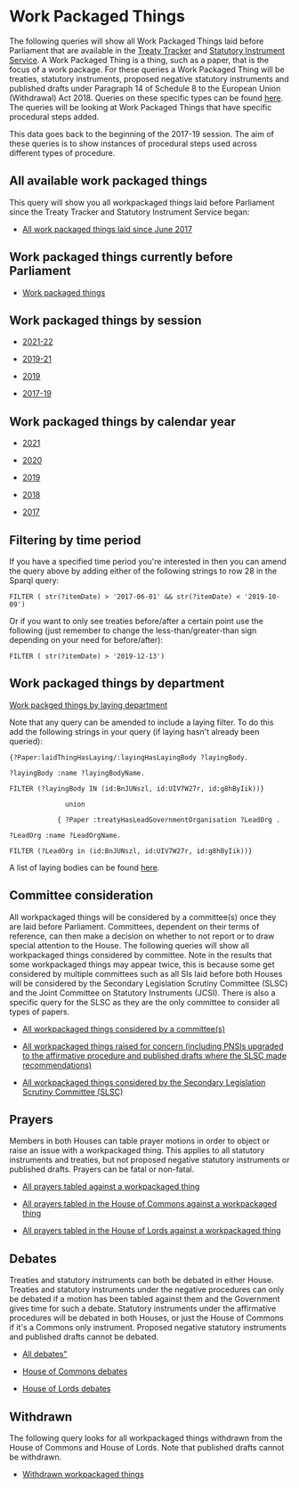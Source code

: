 # Work Packaged Things

The following queries will show all Work Packaged Things laid before Parliament that are available in the [Treaty Tracker](https://treaties.parliament.uk) and [Statutory Instrument Service](https://statutoryinstruments.parliament.uk/). A Work Packaged Thing is a thing, such as a paper, that is the focus of a work package. For these queries a Work Packaged Thing will be treaties, statutory instruments, proposed negative statutory instruments and published drafts under Paragraph 14 of Schedule 8 to the European Union (Withdrawal) Act 2018. Queries on these specific types can be found [here](https://ukparliament.github.io/ontologies/procedure/meta/queries/). The queries will be looking at Work Packaged Things that have specific procedural steps added.

This data goes back to the beginning of the 2017-19 session. The aim of these queries is to show instances of procedural steps used across different types of procedure.


## All available work packaged things

This query will show you all workpackaged things laid before Parliament since the Treaty Tracker and Statutory Instrument Service began:

* <a href="https://api.parliament.uk/s/cbea02e0">All work packaged things laid since June 2017</a>

## Work packaged things currently before Parliament

* [Work packaged things](https://api.parliament.uk/s/61ea2e4e)  

## Work packaged things by session

* <a href="https://api.parliament.uk/s/678addc1">2021-22</a>

* <a href="https://api.parliament.uk/s/0e601291">2019-21</a>

* <a href="https://api.parliament.uk/s/81727187">2019</a>

* <a href="https://api.parliament.uk/s/57fb64d3">2017-19</a>

## Work packaged things by calendar year

* <a href="https://api.parliament.uk/s/19224f0a">2021</a>

* <a href="https://api.parliament.uk/s/c48a5f3c">2020</a>

* <a href="https://api.parliament.uk/s/46569fbf">2019</a>

* <a href="https://api.parliament.uk/s/d5222955">2018</a>

* <a href="https://api.parliament.uk/s/ed8bb1bc">2017</a>

## Filtering by time period

If you have a specified time period you're interested in then you can amend the query above by adding either of the following strings to row 28 in the Sparql query:

    FILTER ( str(?itemDate) > '2017-06-01' && str(?itemDate) < '2019-10-09') 

Or if you want to only see treaties before/after a certain point use the following (just remember to change the less-than/greater-than sign depending on your need for before/after):

    FILTER ( str(?itemDate) > '2019-12-13')

## Work packaged things by department

[Work packged things by laying department](layings)	

Note that any query can be amended to include a laying filter. To do this add the following strings in your query (if laying hasn't already been queried):


    
	{?Paper:laidThingHasLaying/:layingHasLayingBody ?layingBody.
	
	?layingBody :name ?layingBodyName.
	
    FILTER (?layingBody IN (id:BnJUNszl, id:UIV7W27r, id:g8hByIik))}
	
                  union
				  
                { ?Paper :treatyHasLeadGovernmentOrganisation ?LeadOrg .
					
    ?LeadOrg :name ?LeadOrgName.
	
    FILTER (?LeadOrg in (id:BnJUNszl, id:UIV7W27r, id:g8hByIik))}
	
A list of laying bodies can be found [here](https://api.parliament.uk/query/resource?uri=https%3A%2F%2Fid.parliament.uk%2Fschema%2FLayingBody). 


## Committee consideration

All workpackaged things will be considered by a committee(s) once they are laid before Parliament. Committees, dependent on their terms of reference, can then make a decision on whether to not report or to draw special attention to the House. The following queries will show all workpackaged things considered by committee. Note in the results that some workpackaged things may appear twice, this is because some get considered by multiple committees such as all SIs laid before both Houses will be considered by the Secondary Legislation Scrutiny Committee (SLSC) and the Joint Committee on Statutory Instruments (JCSI). There is also a specific query for the SLSC as they are the only committee to consider all types of papers. 

* <a href="https://api.parliament.uk/s/86ca0733">All workpackaged things considered by a committee(s)</a>

* <a href="https://api.parliament.uk/s/5c918f33">All workpackaged things raised for concern (including PNSIs upgraded to the affirmative procedure and published drafts where the SLSC made recommendations)</a>

* <a href="https://api.parliament.uk/s/bb1c1c3f">All workpackaged things considered by the Secondary Legislation Scrutiny Committee (SLSC)</a>

## Prayers

Members in both Houses can table prayer motions in order to object or raise an issue with a workpackaged thing. This applies to all statutory instruments and treaties, but not proposed negative statutory instruments or published drafts. Prayers can be fatal or non-fatal. 

* <a href="https://api.parliament.uk/s/06f2f2b9">All prayers tabled against a workpackaged thing</a>

* <a href="https://api.parliament.uk/s/45855274">All prayers tabled in the House of Commons against a workpackaged thing</a>

* <a href="https://api.parliament.uk/s/c7c9a430">All prayers tabled in the House of Lords against a workpackaged thing</a>

## Debates 

Treaties and statutory instruments can both be debated in either House. Treaties and statutory instruments under the negative procedures can only be debated if a motion has been tabled against them and the Government gives time for such a debate. Statutory instruments under the affirmative procedures will be debated in both Houses, or just the House of Commons if it's a Commons only instrument. Proposed negative statutory instruments and published drafts cannot be debated. 

* <a href="https://api.parliament.uk/s/1e0e1c8e">All debates"</a>

* <a href="https://api.parliament.uk/s/18872032">House of Commons debates</a>

* <a href="hhttps://api.parliament.uk/s/315cb74f">House of Lords debates</a>


## Withdrawn 

The following query looks for all workpackaged things withdrawn from the House of Commons and House of Lords. Note that published drafts cannot be withdrawn.

* <a href="https://api.parliament.uk/s/cca03850">Withdrawn workpackaged things</a>
